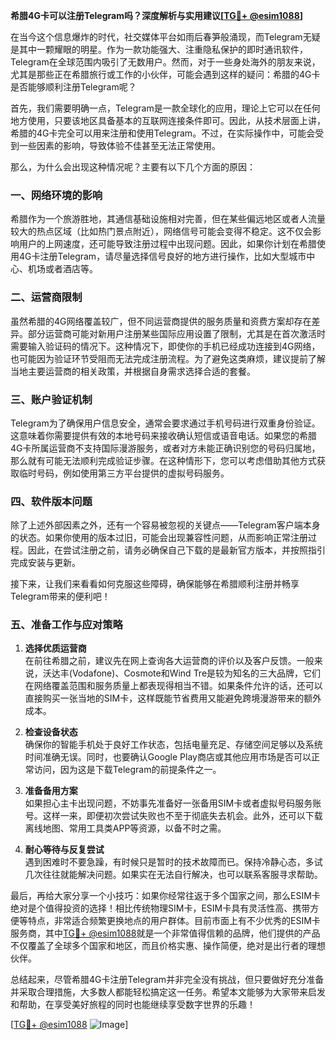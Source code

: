 **希腊4G卡可以注册Telegram吗？深度解析与实用建议[[TG💪+ @esim1088](https://t.me/s/esim1088)]**

在当今这个信息爆炸的时代，社交媒体平台如雨后春笋般涌现，而Telegram无疑是其中一颗耀眼的明星。作为一款功能强大、注重隐私保护的即时通讯软件，Telegram在全球范围内吸引了无数用户。然而，对于一些身处海外的朋友来说，尤其是那些正在希腊旅行或工作的小伙伴，可能会遇到这样的疑问：希腊的4G卡是否能够顺利注册Telegram呢？

首先，我们需要明确一点，Telegram是一款全球化的应用，理论上它可以在任何地方使用，只要该地区具备基本的互联网连接条件即可。因此，从技术层面上讲，希腊的4G卡完全可以用来注册和使用Telegram。不过，在实际操作中，可能会受到一些因素的影响，导致体验不佳甚至无法正常使用。

那么，为什么会出现这种情况呢？主要有以下几个方面的原因：

### **一、网络环境的影响**
希腊作为一个旅游胜地，其通信基础设施相对完善，但在某些偏远地区或者人流量较大的热点区域（比如热门景点附近），网络信号可能会变得不稳定。这不仅会影响用户的上网速度，还可能导致注册过程中出现问题。因此，如果你计划在希腊使用4G卡注册Telegram，请尽量选择信号良好的地方进行操作，比如大型城市中心、机场或者酒店等。

### **二、运营商限制**
虽然希腊的4G网络覆盖较广，但不同运营商提供的服务质量和资费方案却存在差异。部分运营商可能对新用户注册某些国际应用设置了限制，尤其是在首次激活时需要输入验证码的情况下。这种情况下，即使你的手机已经成功连接到4G网络，也可能因为验证环节受阻而无法完成注册流程。为了避免这类麻烦，建议提前了解当地主要运营商的相关政策，并根据自身需求选择合适的套餐。

### **三、账户验证机制**
Telegram为了确保用户信息安全，通常会要求通过手机号码进行双重身份验证。这意味着你需要提供有效的本地号码来接收确认短信或语音电话。如果您的希腊4G卡所属运营商不支持国际漫游服务，或者对方未能正确识别您的号码归属地，那么就有可能无法顺利完成验证步骤。在这种情形下，您可以考虑借助其他方式获取临时号码，例如使用第三方平台提供的虚拟号码服务。

### **四、软件版本问题**
除了上述外部因素之外，还有一个容易被忽视的关键点——Telegram客户端本身的状态。如果你使用的版本过旧，可能会出现兼容性问题，从而影响正常注册过程。因此，在尝试注册之前，请务必确保自己下载的是最新官方版本，并按照指引完成安装与更新。

接下来，让我们来看看如何克服这些障碍，确保能够在希腊顺利注册并畅享Telegram带来的便利吧！

### **五、准备工作与应对策略**
1. **选择优质运营商**  
   在前往希腊之前，建议先在网上查询各大运营商的评价以及客户反馈。一般来说，沃达丰(Vodafone)、Cosmote和Wind Tre是较为知名的三大品牌，它们在网络覆盖范围和服务质量上都表现得相当不错。如果条件允许的话，还可以直接购买一张当地的SIM卡，这样既能节省费用又能避免跨境漫游带来的额外成本。

2. **检查设备状态**  
   确保你的智能手机处于良好工作状态，包括电量充足、存储空间足够以及系统时间准确无误。同时，也要确认Google Play商店或其他应用市场是否可以正常访问，因为这是下载Telegram的前提条件之一。

3. **准备备用方案**  
   如果担心主卡出现问题，不妨事先准备好一张备用SIM卡或者虚拟号码服务账号。这样一来，即便初次尝试失败也不至于彻底失去机会。此外，还可以下载离线地图、常用工具类APP等资源，以备不时之需。

4. **耐心等待与反复尝试**  
   遇到困难时不要急躁，有时候只是暂时的技术故障而已。保持冷静心态，多试几次往往就能解决问题。如果实在无法自行解决，也可以联系客服寻求帮助。

最后，再给大家分享一个小技巧：如果你经常往返于多个国家之间，那么ESIM卡绝对是个值得投资的选择！相比传统物理SIM卡，ESIM卡具有灵活性高、携带方便等特点，非常适合频繁更换地点的用户群体。目前市面上有不少优秀的ESIM卡服务商，其中[TG💪+ @esim1088](https://t.me/s/esim1088)就是一个非常值得信赖的品牌，他们提供的产品不仅覆盖了全球多个国家和地区，而且价格实惠、操作简便，绝对是出行者的理想伙伴。

总结起来，尽管希腊4G卡注册Telegram并非完全没有挑战，但只要做好充分准备并采取合理措施，大多数人都能轻松搞定这一任务。希望本文能够为大家带来启发和帮助，在享受美好旅程的同时也能继续享受数字世界的乐趣！ 

[[TG💪+ @esim1088](https://t.me/s/esim1088) ![Image](https://i.postimg.cc/4NQfJmqS/Snipaste-2025-05-13-00-14-12.png)]